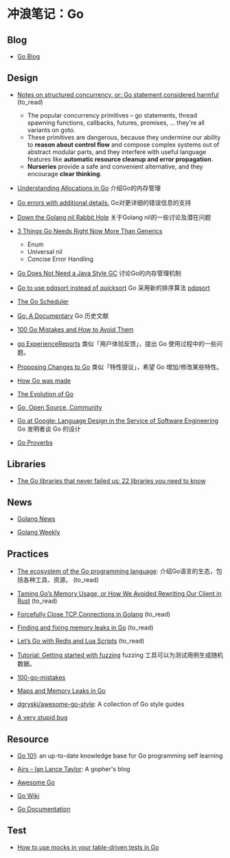 # 冲浪笔记：Go

## Blog

- [Go Blog][b1]

  [b1]: https://blog.golang.org/index

## Design

- [Notes on structured concurrency, or: Go statement considered harmful][d1] (to_read)
  - The popular concurrency primitives – go statements, thread spawning functions, callbacks, futures, promises, ...
    they're all variants on goto.
  - These primitives are dangerous, because they undermine our ability to **reason about control flow** 
    and compose complex systems out of abstract modular parts,
    and they interfere with useful language features like **automatic resource cleanup and error propagation**.
  - **Nurseries** provide a safe and convenient alternative, and they encourage **clear thinking**.

- [Understanding Allocations in Go][d2] 介绍Go的内存管理
- [Go errors with additional details.][d3] Go对更详细的错误信息的支持
- [Down the Golang nil Rabbit Hole][d4] 关于Golang nil的一些讨论及潜在问题
- [3 Things Go Needs Right Now More Than Generics][d5]
  - Enum
  - Universal nil
  - Concise Error Handling

- [Go Does Not Need a Java Style GC][d6] 讨论Go的内存管理机制
- [Go to use pdqsort instead of quicksort][d7] Go 采用新的排序算法 [pdqsort][d8]
- [The Go Scheduler][d9]
- [Go: A Documentary][d10] Go 历史文献
- [100 Go Mistakes and How to Avoid Them][d11]
- [go ExperienceReports][d12] 类似「用户体验反馈」，提出 Go 使用过程中的一些问题。
- [Proposing Changes to Go][d13] 类似「特性提议」，希望 Go 增加/修改某些特性。
- [How Go was made][d14]
- [The Evolution of Go][d15]
- [Go, Open Source, Community][d16]
- [Go at Google: Language Design in the Service of Software Engineering][d17] Go 发明者谈 Go 的设计
- [Go Proverbs][d18]

  [d1]: https://vorpus.org/blog/notes-on-structured-concurrency-or-go-statement-considered-harmful/
  [d2]: https://medium.com/eureka-engineering/understanding-allocations-in-go-stack-heap-memory-9a2631b5035d
  [d3]: https://romanyx90.medium.com/go-errors-with-additional-details-66873577f3a9
  [d4]: https://blog.urth.org/2021/03/27/down-the-golang-nil-rabbit-hole
  [d5]: https://betterprogramming.pub/three-things-go-needs-right-now-more-than-generics-a6225d62f76b
  [d6]: https://erik-engheim.medium.com/go-does-not-need-a-java-style-gc-ac99b8d26c60
  [d7]: https://github.com/golang/go/commit/72e77a7f41bbf45d466119444307fd3ae996e257
  [d8]: https://arxiv.org/pdf/2106.05123.pdf
  [d9]: https://morsmachine.dk/go-scheduler
  [d10]: https://golang.design/history/
  [d11]: https://github.com/teivah/100-go-mistakes
  [d12]: https://github.com/golang/go/wiki/ExperienceReports
  [d13]: https://github.com/golang/proposal
  [d14]: https://go.dev/talks/2015/how-go-was-made.slide#1
  [d15]: https://go.dev/talks/2015/gophercon-goevolution.slide#1
  [d16]: https://go.dev/blog/open-source
  [d17]: https://go.dev/talks/2012/splash.article
  [d18]: https://go-proverbs.github.io/

## Libraries

- [The Go libraries that never failed us: 22 libraries you need to know][l1]

  [l1]: https://threedots.tech/post/list-of-recommended-libraries/

## News

- [Golang News][n1]
- [Golang Weekly][n2]

  [n1]: https://golangnews.com/
  [n2]: https://golangweekly.com/issues

## Practices

- [The ecosystem of the Go programming language][pr1]: 介绍Go语言的生态，包括各种工具、资源。 (to_read)
- [Taming Go’s Memory Usage, or How We Avoided Rewriting Our Client in Rust][pr2] (to_read)
- [Forcefully Close TCP Connections in Golang][pr3] (to_read)
- [Finding and fixing memory leaks in Go][pr4] (to_read)
- [Let’s Go with Redis and Lua Scripts][pr5] (to_read)
- [Tutorial: Getting started with fuzzing][pr6] fuzzing 工具可以为测试用例生成随机数据。
- [100-go-mistakes][pr7]
- [Maps and Memory Leaks in Go][pr8]
- [dgryski/awesome-go-style][pr9]: A collection of Go style guides
- [A very stupid bug][pr10]

  [pr1]: https://henvic.dev/posts/go/
  [pr2]: https://www.akitasoftware.com/blog-posts/taming-gos-memory-usage-or-how-we-avoided-rewriting-our-client-in-rust
  [pr3]: https://itnext.io/forcefully-close-tcp-connections-in-golang-e5f5b1b14ce6
  [pr4]: https://dev.to/googlecloud/finding-and-fixing-memory-leaks-in-go-1k1h
  [pr5]: https://xitonix.io/go-lua-and-redis/
  [pr6]: https://go.dev/doc/tutorial/fuzz
  [pr7]: https://github.com/teivah/100-go-mistakes
  [pr8]: https://teivah.medium.com/maps-and-memory-leaks-in-go-a85ebe6e7e69
  [pr9]: https://github.com/dgryski/awesome-go-style
  [pr10]: https://xeiaso.net/blog/stupid-bug/

## Resource

- [Go 101][r1]: an up-to-date knowledge base for Go programming self learning
- [Airs – Ian Lance Taylor][r2]: A gopher's blog
- [Awesome Go][r3]
- [Go Wiki][r4]
- [Go Documentation][r5]

  [r1]: https://go101.org/
  [r2]: https://www.airs.com/blog/
  [r3]: https://github.com/avelino/awesome-go
  [r4]: https://github.com/golang/go/wiki/
  [r5]: https://go.dev/doc/

## Test

- [How to use mocks in your table-driven tests in Go][t1]

  [t1]: https://cbrgm.net/post/2022-12-05-go-table-driven-tests-testify/
